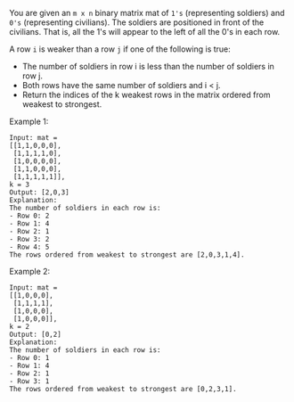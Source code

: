 You are given an ``m x n`` binary matrix mat of ``1's`` (representing soldiers) and ``0's`` (representing civilians). The soldiers are positioned in front of the civilians. That is, all the 1's will appear to the left of all the 0's in each row.

A row ``i`` is weaker than a row ``j`` if one of the following is true:

- The number of soldiers in row i is less than the number of soldiers in row j.
- Both rows have the same number of soldiers and i < j.
- Return the indices of the k weakest rows in the matrix ordered from weakest to strongest.

 

Example 1:
```
Input: mat = 
[[1,1,0,0,0],
 [1,1,1,1,0],
 [1,0,0,0,0],
 [1,1,0,0,0],
 [1,1,1,1,1]], 
k = 3
Output: [2,0,3]
Explanation: 
The number of soldiers in each row is: 
- Row 0: 2 
- Row 1: 4 
- Row 2: 1 
- Row 3: 2 
- Row 4: 5 
The rows ordered from weakest to strongest are [2,0,3,1,4].
```
Example 2:
```
Input: mat = 
[[1,0,0,0],
 [1,1,1,1],
 [1,0,0,0],
 [1,0,0,0]], 
k = 2
Output: [0,2]
Explanation: 
The number of soldiers in each row is: 
- Row 0: 1 
- Row 1: 4 
- Row 2: 1 
- Row 3: 1 
The rows ordered from weakest to strongest are [0,2,3,1].
```